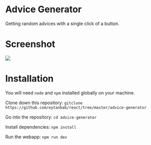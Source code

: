 # Advice Generator
Getting random advices with a single click of a button.

# Screenshot
![](https://i.imgur.com/dTJcjdt.jpeg)
# Installation
You will need `node` and `npm` installed globally on your machine.

Clone down this repository:
   `gitclone https://github.com/eytanbab/react/tree/master/advice-generator`

Go into the repository:
`cd advice-generator`

Install dependencies:
`npm install`

Run the webapp:
`npm run dev`
